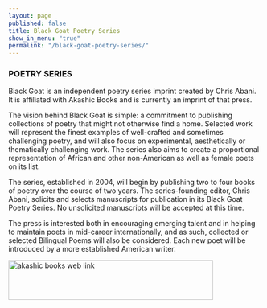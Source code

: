 ```yaml
---
layout: page
published: false
title: Black Goat Poetry Series
show_in_menu: "true"
permalink: "/black-goat-poetry-series/"
---
```


### POETRY SERIES
Black Goat</span> is an independent poetry series imprint created by Chris Abani. It is affiliated with Akashic Books and is currently an imprint of that press.

The vision behind <span class="redText">Black Goat</span> is simple: a commitment to publishing collections of poetry that might not otherwise find a home. Selected work will represent the finest examples of well-crafted and sometimes challenging poetry, and will also focus on experimental, aesthetically or thematically challenging work. The series also aims to create a proportional representation of African and other non-American as well as female poets on its list.

The series, established in 2004, will begin by publishing two to four books of poetry over the course of two years. The series-founding editor, Chris Abani, solicits and selects manuscripts for publication in its <span class="redText">Black Goat</span> Poetry Series. No unsolicited manuscripts will be accepted at this time.

The press is interested both in encouraging emerging talent and in helping to maintain poets in mid-career internationally, and as such, collected or selected Bilingual Poems will also be considered. Each new poet will be introduced by a more established American writer.

<a href="http://www.akashicbooks.com/blackgoat.htm" target="_blank"><img src="images_BlackGoat/akbooks.gif" alt="akashic books web link" width="407" height="79" class="floatLeft"></a>